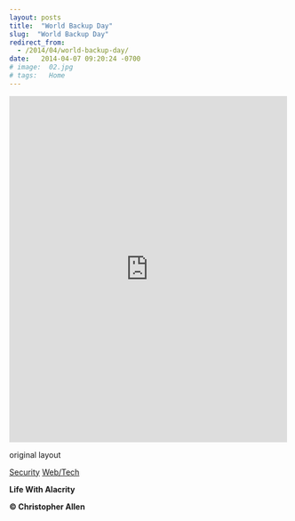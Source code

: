 ```yaml
---
layout: posts
title:  "World Backup Day"
slug:  "World Backup Day"
redirect_from:
  - /2014/04/world-backup-day/
date:   2014-04-07 09:20:24 -0700
# image:  02.jpg
# tags:   Home
---
```




<iframe src="https://www.facebook.com/plugins/post.php?href=https%3A%2F%2Fwww.facebook.com%2FChristopherRayAllen%2Fposts%2F10152336490525540&show_text=true&width=500" width="500" height="622" style="border:none;overflow:hidden" scrolling="no" frameborder="0" allowfullscreen="true" allow="autoplay; clipboard-write; encrypted-media; picture-in-picture; web-share"></iframe>

original layout

[Security](http://www.lifewithalacrity.com/tags/security/) [Web/Tech](http://www.lifewithalacrity.com/tags/web/tech/)

**Life With Alacrity**

**© Christopher Allen**



